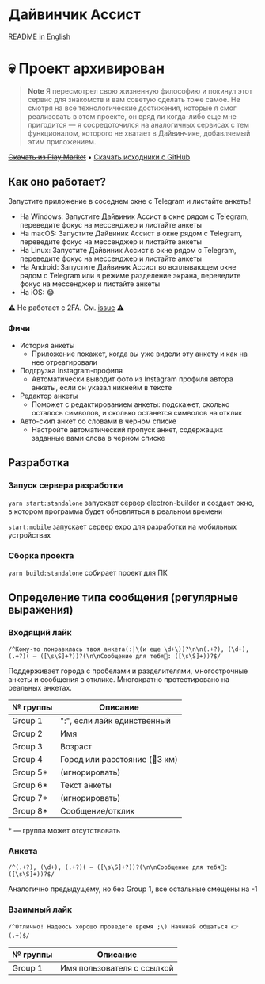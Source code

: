 # Дайвинчик Ассист

[README in English](./README_en.md)

# 💀 Проект архивирован

> **Note**
> Я пересмотрел свою жизненную философию и покинул этот сервис для знакомств и вам советую сделать тоже самое. Не смотря на все технологические достижения, которые я смог реализовать в этом проекте, он вряд ли когда-либо еще мне пригодится — я сосредоточился на аналогичных сервисах с тем функционалом, которого не хватает в Дайвинчике, добавляемый этим приложением. 

<!-- \[Todo: banner\] -->

~~[Скачать из Play Market](#)~~ • [Скачать исходники с GitHub](https://github.com/VityaSchel/daivinchik-assist/archive/refs/heads/master.zip)

## Как оно работает?

Запустите приложение в соседнем окне с Telegram и листайте анкеты!

- На Windows: Запустите Дайвиник Ассист в окне рядом с Telegram, переведите фокус на мессенджер и листайте анкеты
- На macOS: Запустите Дайвиник Ассист в окне рядом с Telegram, переведите фокус на мессенджер и листайте анкеты
- На Linux: Запустите Дайвиник Ассист в окне рядом с Telegram, переведите фокус на мессенджер и листайте анкеты
- На Android: Запустите Дайвиник Ассист во всплывающем окне рядом с Telegram или в режиме разделение экрана, переведите фокус на мессенджер и листайте анкеты
- На iOS: 😂

⚠️ Не работает с 2FA. См. [issue](https://github.com/VityaSchel/daivinchik-assist/issues/2) ⚠️

### Фичи

- История анкеты
  - Приложение покажет, когда вы уже видели эту анкету и как на нее отреагировали
- Подгрузка Instagram-профиля
  - Автоматически выводит фото из Instagram профиля автора анкеты, если он указал никнейм в тексте
- Редактор анкеты
  - Поможет с редактированием анкеты: подскажет, сколько осталось символов, и сколько останется символов на отклик
- Авто-скип анкет со словами в черном списке
  - Настройте автоматический пропуск анкет, содержащих заданные вами слова в черном списке

## Разработка

### Запуск сервера разработки

`yarn start:standalone` запускает сервер electron-builder и создает окно, в котором программа будет обновляться в реальном времени

`start:mobile` запускает сервер expo для разработки на мобильных устройствах

### Сборка проекта

`yarn build:standalone` собирает проект для ПК

## Определение типа сообщения (регулярные выражения)

### Входящий лайк

```
/^Кому-то понравилась твоя анкета(:|\(и еще \d+\))?\n\n(.+?), (\d+), (.+?)( – ([\s\S]+?))?(\n\nСообщение для тебя💌: ([\s\S]+))?$/
```

Поддерживает города с пробелами и разделителями, многострочные анкеты и сообщения в отклике. Многократно протестировано на реальных анкетах.

| № группы | Описание                       |
| -------- | ------------------------------ |
| Group 1  | ":", если лайк единственный    |
| Group 2  | Имя                            |
| Group 3  | Возраст                        |
| Group 4  | Город или расстояние (📍3 км) |
| Group 5* | (игнорировать)                 |
| Group 6* | Текст анкеты                   |
| Group 7* | (игнорировать)                 |
| Group 8* | Сообщение/отклик               |

\* — группа может отсутствовать

### Анкета

```
/^(.+?), (\d+), (.+?)( – ([\s\S]+?))?(\n\nСообщение для тебя💌: ([\s\S]+))?$/
```

Аналогично предыдущему, но без Group 1, все остальные смещены на -1

### Взаимный лайк

```
/^Отлично! Надеюсь хорошо проведете время ;\) Начинай общаться 👉 (.+)$/
```

| № группы | Описание                   |
| -------- | -------------------------- |
| Group 1  | Имя пользователя с ссылкой |

